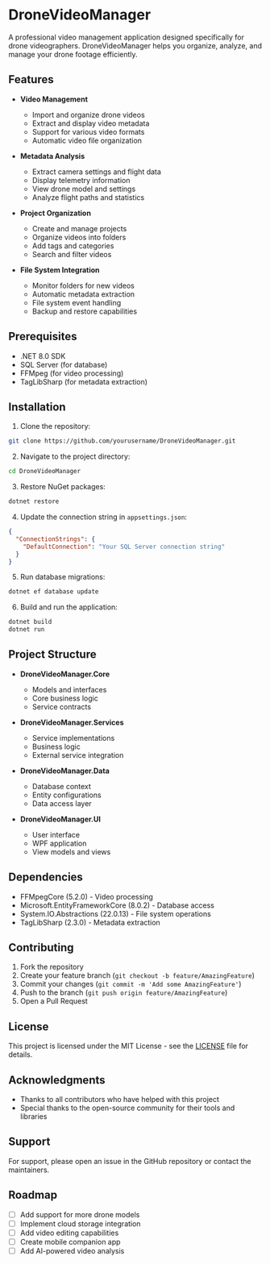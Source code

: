 # DroneVideoManager

A professional video management application designed specifically for drone videographers. DroneVideoManager helps you organize, analyze, and manage your drone footage efficiently.

## Features

- **Video Management**
  - Import and organize drone videos
  - Extract and display video metadata
  - Support for various video formats
  - Automatic video file organization

- **Metadata Analysis**
  - Extract camera settings and flight data
  - Display telemetry information
  - View drone model and settings
  - Analyze flight paths and statistics

- **Project Organization**
  - Create and manage projects
  - Organize videos into folders
  - Add tags and categories
  - Search and filter videos

- **File System Integration**
  - Monitor folders for new videos
  - Automatic metadata extraction
  - File system event handling
  - Backup and restore capabilities

## Prerequisites

- .NET 8.0 SDK
- SQL Server (for database)
- FFMpeg (for video processing)
- TagLibSharp (for metadata extraction)

## Installation

1. Clone the repository:
```bash
git clone https://github.com/yourusername/DroneVideoManager.git
```

2. Navigate to the project directory:
```bash
cd DroneVideoManager
```

3. Restore NuGet packages:
```bash
dotnet restore
```

4. Update the connection string in `appsettings.json`:
```json
{
  "ConnectionStrings": {
    "DefaultConnection": "Your SQL Server connection string"
  }
}
```

5. Run database migrations:
```bash
dotnet ef database update
```

6. Build and run the application:
```bash
dotnet build
dotnet run
```

## Project Structure

- **DroneVideoManager.Core**
  - Models and interfaces
  - Core business logic
  - Service contracts

- **DroneVideoManager.Services**
  - Service implementations
  - Business logic
  - External service integration

- **DroneVideoManager.Data**
  - Database context
  - Entity configurations
  - Data access layer

- **DroneVideoManager.UI**
  - User interface
  - WPF application
  - View models and views

## Dependencies

- FFMpegCore (5.2.0) - Video processing
- Microsoft.EntityFrameworkCore (8.0.2) - Database access
- System.IO.Abstractions (22.0.13) - File system operations
- TagLibSharp (2.3.0) - Metadata extraction

## Contributing

1. Fork the repository
2. Create your feature branch (`git checkout -b feature/AmazingFeature`)
3. Commit your changes (`git commit -m 'Add some AmazingFeature'`)
4. Push to the branch (`git push origin feature/AmazingFeature`)
5. Open a Pull Request

## License

This project is licensed under the MIT License - see the [LICENSE](LICENSE) file for details.

## Acknowledgments

- Thanks to all contributors who have helped with this project
- Special thanks to the open-source community for their tools and libraries

## Support

For support, please open an issue in the GitHub repository or contact the maintainers.

## Roadmap

- [ ] Add support for more drone models
- [ ] Implement cloud storage integration
- [ ] Add video editing capabilities
- [ ] Create mobile companion app
- [ ] Add AI-powered video analysis 